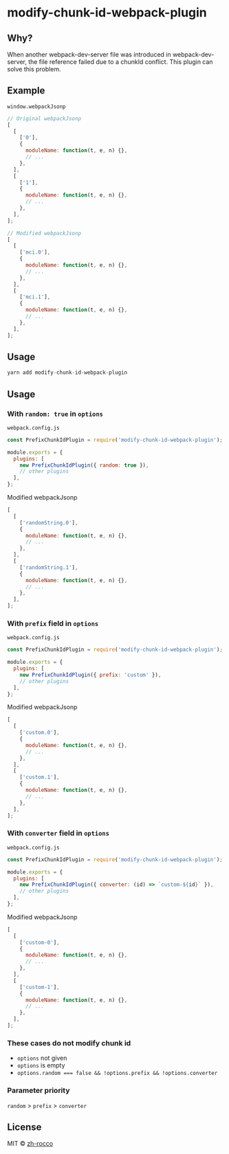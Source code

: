 # modify-chunk-id-webpack-plugin

## Why?

When another webpack-dev-server file was introduced in webpack-dev-server, the file reference failed due to a chunkId conflict. This plugin can solve this problem.

## Example

`window.webpackJsonp`

```javascript
// Original webpackJsonp
[
  [
    ['0'],
    {
      moduleName: function(t, e, n) {},
      // ...
    },
  ],
  [
    ['1'],
    {
      moduleName: function(t, e, n) {},
      // ...
    },
  ],
];

// Modified webpackJsonp
[
  [
    ['mci.0'],
    {
      moduleName: function(t, e, n) {},
      // ...
    },
  ],
  [
    ['mci.1'],
    {
      moduleName: function(t, e, n) {},
      // ...
    },
  ],
];
```

## Usage

```javascript
yarn add modify-chunk-id-webpack-plugin
```

## Usage

### With `random: true` in `options`

`webpack.config.js`

```javascript
const PrefixChunkIdPlugin = require('modify-chunk-id-webpack-plugin');

module.exports = {
  plugins: [
    new PrefixChunkIdPlugin({ random: true }),
    // other plugins
  ],
};
```

Modified webpackJsonp

```javascript
[
  [
    ['randomString.0'],
    {
      moduleName: function(t, e, n) {},
      // ...
    },
  ],
  [
    ['randomString.1'],
    {
      moduleName: function(t, e, n) {},
      // ...
    },
  ],
];
```

### With `prefix` field in `options`

`webpack.config.js`

```javascript
const PrefixChunkIdPlugin = require('modify-chunk-id-webpack-plugin');

module.exports = {
  plugins: [
    new PrefixChunkIdPlugin({ prefix: 'custom' }),
    // other plugins
  ],
};
```

Modified webpackJsonp

```javascript
[
  [
    ['custom.0'],
    {
      moduleName: function(t, e, n) {},
      // ...
    },
  ],
  [
    ['custom.1'],
    {
      moduleName: function(t, e, n) {},
      // ...
    },
  ],
];
```

### With `converter` field in `options`

`webpack.config.js`

```javascript
const PrefixChunkIdPlugin = require('modify-chunk-id-webpack-plugin');

module.exports = {
  plugins: [
    new PrefixChunkIdPlugin({ converter: (id) => `custom-${id}` }),
    // other plugins
  ],
};
```

Modified webpackJsonp

```javascript
[
  [
    ['custom-0'],
    {
      moduleName: function(t, e, n) {},
      // ...
    },
  ],
  [
    ['custom-1'],
    {
      moduleName: function(t, e, n) {},
      // ...
    },
  ],
];
```

### These cases do not modify chunk id

- `options` not given
- `options` is empty
- `options.random === false && !options.prefix && !options.converter`

### Parameter priority

`random` > `prefix` > `converter`

## License

MIT © [zh-rocco](https://github.com/zh-rocco)
